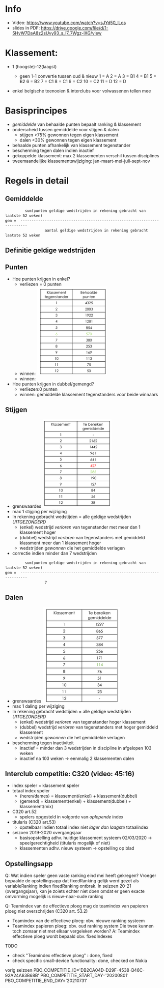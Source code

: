 # Info
* Video: https://www.youtube.com/watch?v=sJYd50_lLos
* slides in PDF: https://drive.google.com/file/d/1-5HvW7DaA8z2sUvy93_s_l7_7Wgz-lXG/view


# Klassement: 
* 1 (hoogste)-12(laagst)
    * geen 1-1 convertie tussen oud & nieuw
    1 = A
    2 = A
    3 = B1
    4 = B1
    5 = B2
    6 = B2
    7 = C1
    8 = C1
    9 = C2
    10 = C2
    11 = D
    12 = D

* enkel belgische toenooien & interclubs voor volwassenen tellen mee

# Basisprincipes
* _gemiddelde_ van behaalde punten bepaalt ranking & klassement
* onderscheid tussen gemiddelde voor stijgen & dalen
    * stijgen >75% gewonnen tegen eigen klassement
    * dalen <30% gewonnen tegen eigen klassement
* behaalde punten afhankelijk van klassement tegenstander
* bescherming tegen dalen indien inactief
* gekoppelde klassement: max 2 klassementen verschil tussen disciplines
* tweemaandelijke klassementswijziging: jan-maart-mei-juli-sept-nov

# Regels in detail
## Gemiddelde
```
         sum(punten geldige wedstrijden in rekening gebracht van laatste 52 weken)
gem =  -------------------------------------------------------------------------
                  aantal geldige wedstrijden in rekening gebracht laatste 52 weken
```
## Definitie geldige wedstrijden
## Punten
* Hoe punten krijgen in enkel?
    * verliezen = 0 punten
    * winnen: ![](resources/newKlassementPuntenWinnen.png)
    * winnen: 
* Hoe punten krijgen in dubbel/gemengd?
    * verliezen:0 punten
    * winnen: gemiddelde klassement tegenstanders voor beide winnaars
    

## Stijgen
* grenswaardes
![](resources/grenswaardeStijgen.png)
* max 1 stijging per wijziging
* In rekening gebracht wedstijden = alle geldige wedstrijden _UITGEZONDERD_
    *  (enkel) wedstrijd _verloren_ van tegenstander met meer dan 1 klassement hoger
    *  (dubbel) wedstrijd _verloren_ van tegenstanders met gemiddeld klassment meer dan 1 klassement hoger
    *  wedstrijden _gewonnen_ die het gemiddelde verlagen
* correctie indien minder dan 7 wedstrijden
```
         sum(punten geldige wedstrijden in rekening gebracht van laatste 52 weken)
gem =  -------------------------------------------------------------------------
                  7
```


## Dalen
* grenswaardes
![](resources/grenswaardesDalen.png)
* max 1 daling per wijziging
* In rekening gebracht wedstijden = alle geldige wedstrijden _UITGEZONDERD_
    *  (enkel) wedstrijd _verloren_ van tegenstander hoger klassement
    *  (dubbel) wedstrijd _verloren_ van tegenstanders met hoger gemiddeld klassement
    *  wedstrijden _gewonnen_ die het gemiddelde verlagen    
* bescherming tegen inactiviteit
    * inactief = minder dan 3 wedstrijden in discipline in afgelopen 103 weken
    * inactief na 103 weken -> eenmalig 2 klassementen dalen
    
    
    
## Interclub competitie: C320 (video: 45:16)
* index speler = klassement speler
* totaal index speler
    * (heren/dames) = klassement(enkel) + klassement(dubbel)
    * (gemend) = klassement(enkel) + klassement(dubbel) + klassement(mix)
* C320 art.52
    * spelers opgesteld in volgorde van _oplopende_ index
* titularis (C320 art.53)
    * opstelbaar indien totaal index niet _lager dan laagste_ totaalindex  
* seizoen 2019-2020 overgangsjaar
    * basisopstelling adhv. huidige klassement systeem 02/03/2020  -> speelgerechtigheid (titularis mogelijk of niet)
    * klassementen adhv. nieuw systeem -> opstelling op blad
    
        
## Opstellingsapp
Q: Wat indien speler geen vaste ranking eind mei heeft gekregen?
Vroeger bepaalde de opstellingsapp dat fixedRanking gelijk werd gezet als variableRanking indien fixedRanking ontbrak.
In seizoen 20-21 (overgangsjaar), kan je zoiets echter niet doen omdat er geen exacte omvorming mogelijk is nieuw-naar-oude ranking

Q: Teamindex van de effectieve ploeg mag de teamindex van papieren ploeg niet overschrijden (C320 art. 53.2)
* Teamindex van de effectieve ploeg: obv. nieuwe ranking systeem
* Teamindex papieren ploeg: obv. oud ranking system
Die twee kunnen toch zomaar niet met elkaar vergeleken worden?
A: Teamindex effectieve ploeg wordt bepaald obv. fixedIndexes



TODO
* check "Teamindex effectieve ploeg" : done, fixed
* check specific small-device functionality: done, checked on Nokia

vorig seizoen
PBO_COMPETITIE_ID='DB2CA04D-D29F-4538-B46C-92A24A83B68B'
PBO_COMPETITIE_START_DAY='20200801'
PBO_COMPETITIE_END_DAY='20210731'